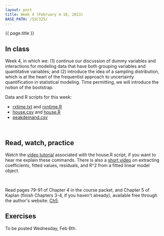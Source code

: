 ```yaml
---
layout: post
title: Week 4 (February 4-10, 2013)
BASE_PATH: /SSC325/
---
```

{{ page.title }}


In class
--------

Week 4, in which we: (1) continue our discussion of dummy variables and interactions for modeling data that have both grouping variables and quantitative variables; and (2) introduce the idea of a sampling distribution, which is at the heart of the frequentist approach to uncertainty quantification in statistical modeling.  Time permitting, we will introduce the notion of the bootstrap.

Data and R scripts for this week: 

* [rxtime.txt](http://jgscott.github.com/SSC325/data/rxntime.txt) and [rxntime.R](http://jgscott.github.com/SSC325/r/rxntime.R)
* [house.csv](http://jgscott.github.com/SSC325/data/house.csv) and [house.R](http://jgscott.github.com/SSC325/r/house.R)
* [peakdemand.csv](http://jgscott.github.com/SSC325/data/peakdemand.csv)


<br>

Read, watch, practice
---------------------

Watch the [video tutorial](http://youtu.be/KXje1p-IU0g) associated with the house.R script, if you want to hear me explain these commands.  There is also a [short video](http://www.youtube.com/watch?v=z_M5hpTUsC8) on extracting coefficients, fitted values, residuals, and R^2 from a fitted linear model object.

<br>

Read pages 79-91 of Chapter 4 in the course packet, and Chapter 5 of Kaplan (finish Chapters 3-4, if you haven't already), available free through the author's website: [Ch5](http://www.mosaic-web.org/go/StatisticalModeling/Chapters/Chapter-05.pdf).


Exercises
---------
To be posted Wednesday, Feb 6th.

